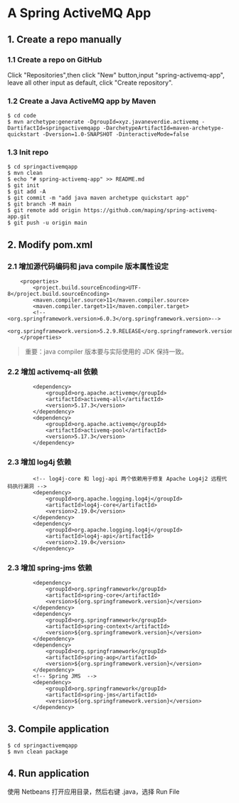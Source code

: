 # A Spring ActiveMQ App

## 1. Create a repo manually

### 1.1 Create a repo on GitHub
Click "Repositories",then click "New" button,input "spring-activemq-app", leave all other input as default, click "Create repository".

### 1.2 Create a Java ActiveMQ app by Maven
```console
$ cd code
$ mvn archetype:generate -DgroupId=xyz.javaneverdie.activemq -DartifactId=springactivemqapp -DarchetypeArtifactId=maven-archetype-quickstart -Dversion=1.0-SNAPSHOT -DinteractiveMode=false
```

### 1.3 Init repo 
```console
$ cd springactivemqapp
$ mvn clean
$ echo "# spring-activemq-app" >> README.md
$ git init
$ git add -A
$ git commit -m "add java maven archetype quickstart app"
$ git branch -M main
$ git remote add origin https://github.com/maping/spring-activemq-app.git
$ git push -u origin main
```

## 2. Modify pom.xml

### 2.1 增加源代码编码和 java compile 版本属性设定
```code
    <properties>
        <project.build.sourceEncoding>UTF-8</project.build.sourceEncoding>
        <maven.compiler.source>11</maven.compiler.source>
        <maven.compiler.target>11</maven.compiler.target>
        <!--<org.springframework.version>6.0.3</org.springframework.version>-->
        <org.springframework.version>5.2.9.RELEASE</org.springframework.version>      
    </properties>
```
>重要：java compiler 版本要与实际使用的 JDK 保持一致。

### 2.2 增加 activemq-all 依赖 
```code
        <dependency>
            <groupId>org.apache.activemq</groupId>
            <artifactId>activemq-all</artifactId>
            <version>5.17.3</version>
        </dependency>
        <dependency>
            <groupId>org.apache.activemq</groupId>
            <artifactId>activemq-pool</artifactId>
            <version>5.17.3</version>
        </dependency>
```

### 2.3 增加 log4j 依赖 
```code
        <!-- log4j-core 和 logj-api 两个依赖用于修复 Apache Log4j2 远程代码执行漏洞 -->
        <dependency>
            <groupId>org.apache.logging.log4j</groupId>
            <artifactId>log4j-core</artifactId>
            <version>2.19.0</version>
        </dependency>
        <dependency>
            <groupId>org.apache.logging.log4j</groupId>
            <artifactId>log4j-api</artifactId>
            <version>2.19.0</version>
        </dependency>
```

### 2.3 增加 spring-jms 依赖 
```code
        <dependency>
            <groupId>org.springframework</groupId>
            <artifactId>spring-core</artifactId>
            <version>${org.springframework.version}</version>
        </dependency>
        <dependency>
            <groupId>org.springframework</groupId>
            <artifactId>spring-context</artifactId>  
            <version>${org.springframework.version}</version>
        </dependency>
        <dependency>
            <groupId>org.springframework</groupId>
            <artifactId>spring-aop</artifactId>
            <version>${org.springframework.version}</version>   
        </dependency> 
        <!-- Spring JMS  -->
        <dependency>
            <groupId>org.springframework</groupId>
            <artifactId>spring-jms</artifactId>
            <version>${org.springframework.version}</version>
        </dependency>        
```

## 3. Compile application
```console
$ cd springactivemqapp
$ mvn clean package
```

## 4. Run application
使用 Netbeans 打开应用目录，然后右键 .java，选择 Run File

